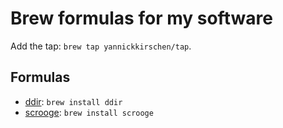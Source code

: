 # Brew formulas for my software

Add the tap: `brew tap yannickkirschen/tap`.

## Formulas

- [ddir](https://github.com/yannickkirschen/ddir): `brew install ddir`
- [scrooge](https://github.com/yannickkirschen/scrooge): `brew install scrooge`
